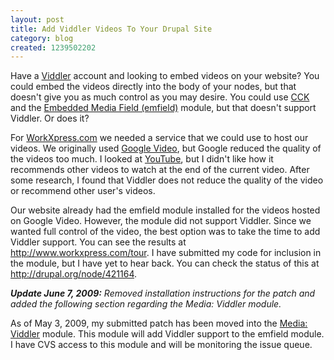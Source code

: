 ```yaml
---
layout: post
title: Add Viddler Videos To Your Drupal Site
category: blog
created: 1239502202
---
```

Have a [Viddler](http://www.viddler.com) account and looking to embed videos on
your website?  You could embed the videos directly into the body of your nodes,
but that doesn't give you as much control as you may desire. You could use
[CCK](http://drupal.org/project/cck) and the
[Embedded Media Field (emfield)](http://drupal.org/project/emfield) module, but
that doesn't support Viddler. Or does it?

For [WorkXpress.com](http://www.workxpress.com) we needed a service that we
could use to host our videos. We originally used
[Google Video](http://video.google.com), but Google reduced the quality of the
videos too much. I looked at [YouTube](http://www.youtube.com), but I didn't
like how it recommends other videos to watch at the end of the current video.
After some research, I found that Viddler does not reduce the quality of the
video or recommend other user's videos.

Our website already had the emfield module installed for the videos hosted on
Google Video. However, the module did not support Viddler. Since we wanted full
control of the video, the best option was to take the time to add Viddler
support. You can see the results at <http://www.workxpress.com/tour>. I have
submitted my code for inclusion in the module, but I have yet to hear back. You
can check the status of this at <http://drupal.org/node/421164>.

_**Update June 7, 2009:** Removed installation instructions for the patch and
added the following section regarding the Media: Viddler module._

As of May 3, 2009, my submitted patch has been moved into the
[Media: Viddler](http://drupal.org/project/media_viddler) module. This module
will add Viddler support to the emfield module. I have CVS access to this module
and will be monitoring the issue queue.
